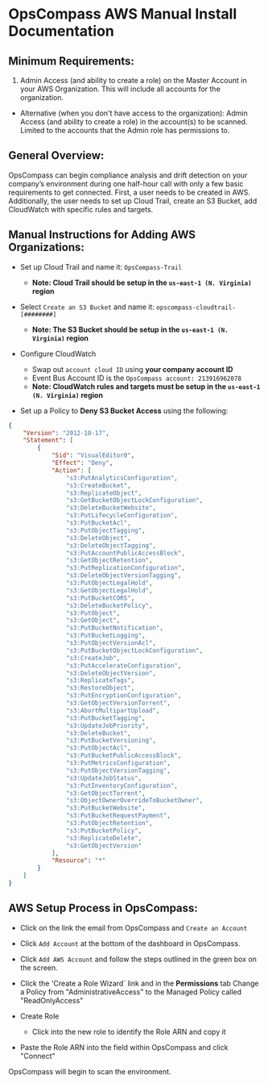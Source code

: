 # OpsCompass AWS Manual Install Documentation 

## Minimum Requirements: 

1. Admin Access (and ability to create a role) on the Master Account in your AWS Organization. This will include all accounts for the organization. 

  * Alternative (when you don't have access to the organization): Admin Access (and ability to create a role) in the account(s) to be scanned. Limited to the accounts that the Admin role has permissions to. 


## General Overview:
OpsCompass can begin compliance analysis and drift detection on your company’s environment during one half-hour call with only a few basic requirements to get connected. First, a user needs to be created in AWS. Additionally, the user needs to set up Cloud Trail, create an S3 Bucket, add CloudWatch with specific rules and targets.

## Manual Instructions for Adding AWS Organizations: 
* Set up Cloud Trail and name it: `OpsCompass-Trail`
  * **Note: Cloud Trail should be setup in the `us-east-1 (N. Virginia)` region**

* Select `Create an S3 Bucket` and name it: `opscompass-cloudtrail-[########]`
  * **Note: The S3 Bucket should be setup in the `us-east-1 (N. Virginia)` region**
  
* Configure CloudWatch
  * Swap out `account cloud ID` using **your company account ID**
  * Event Bus Account ID is the `OpsCompass account: 213916962078`
  * **Note: CloudWatch rules and targets must be setup in the `us-east-1 (N. Virginia)` region** 
 
* Set up a Policy to **Deny S3 Bucket Access** using the following:	



```JSON
{ 
    "Version": "2012-10-17", 
    "Statement": [ 
        { 
            "Sid": "VisualEditor0", 
            "Effect": "Deny", 
            "Action": [ 
                "s3:PutAnalyticsConfiguration", 
                "s3:CreateBucket", 
                "s3:ReplicateObject", 
                "s3:GetBucketObjectLockConfiguration", 
                "s3:DeleteBucketWebsite", 
                "s3:PutLifecycleConfiguration", 
                "s3:PutBucketAcl", 
                "s3:PutObjectTagging", 
                "s3:DeleteObject", 
                "s3:DeleteObjectTagging", 
                "s3:PutAccountPublicAccessBlock", 
                "s3:GetObjectRetention", 
                "s3:PutReplicationConfiguration", 
                "s3:DeleteObjectVersionTagging", 
                "s3:PutObjectLegalHold", 
                "s3:GetObjectLegalHold", 
                "s3:PutBucketCORS", 
                "s3:DeleteBucketPolicy", 
                "s3:PutObject", 
                "s3:GetObject", 
                "s3:PutBucketNotification", 
                "s3:PutBucketLogging", 
                "s3:PutObjectVersionAcl", 
                "s3:PutBucketObjectLockConfiguration", 
                "s3:CreateJob", 
                "s3:PutAccelerateConfiguration", 
                "s3:DeleteObjectVersion", 
                "s3:ReplicateTags", 
                "s3:RestoreObject", 
                "s3:PutEncryptionConfiguration", 
                "s3:GetObjectVersionTorrent", 
                "s3:AbortMultipartUpload", 
                "s3:PutBucketTagging", 
                "s3:UpdateJobPriority", 
                "s3:DeleteBucket", 
                "s3:PutBucketVersioning", 
                "s3:PutObjectAcl", 
                "s3:PutBucketPublicAccessBlock", 
                "s3:PutMetricsConfiguration", 
                "s3:PutObjectVersionTagging", 
                "s3:UpdateJobStatus", 
                "s3:PutInventoryConfiguration", 
                "s3:GetObjectTorrent", 
                "s3:ObjectOwnerOverrideToBucketOwner", 
                "s3:PutBucketWebsite", 
                "s3:PutBucketRequestPayment", 
                "s3:PutObjectRetention", 
                "s3:PutBucketPolicy", 
                "s3:ReplicateDelete", 
                "s3:GetObjectVersion" 
            ], 
            "Resource": "*" 
        } 
    ] 
} 
```

## AWS Setup Process in OpsCompass:  
* Click on the link the email from OpsCompass and `Create an Account`

* Click `Add Account` at the bottom of the dashboard in OpsCompass. 

* Click `Add AWS Account` and follow the steps outlined in the green box on the screen.

* Click the 'Create a Role Wizard` link and in the **Permissions** tab Change a Policy from "AdministrativeAccess" to the Managed Policy called "ReadOnlyAccess"

* Create Role 

  * Click into the new role to identify the Role ARN and copy it
  
* Paste the Role ARN into the field within OpsCompass and click "Connect"

OpsCompass will begin to scan the environment. 
